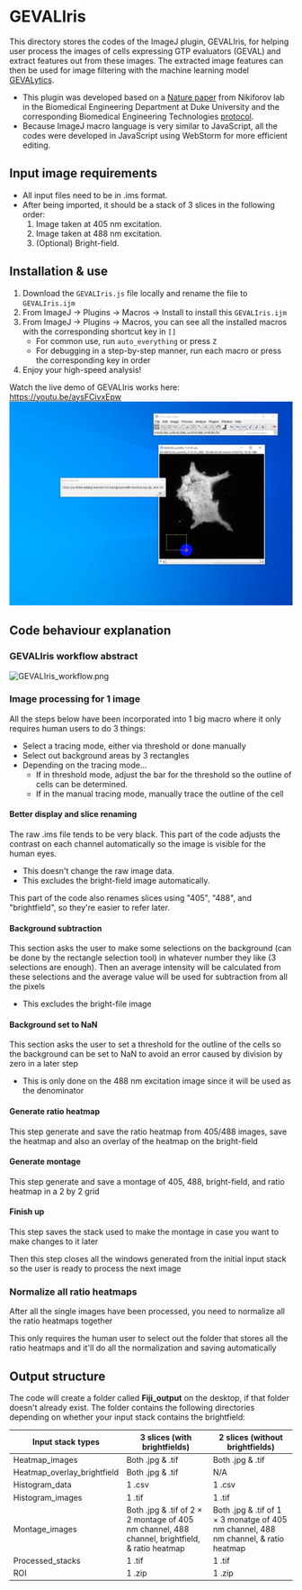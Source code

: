 # GEVALIris
This directory stores the codes of the ImageJ plugin, GEVALIris, for helping user process the images of cells expressing GTP evaluators (GEVAL) and extract features out from these images. The extracted image features can then be used for image filtering with the machine learning model [GEVALytics](https://github.com/junqilu/GEVALytics). 
* This plugin was developed based on a [Nature paper](https://www.nature.com/articles/s41467-021-26324-6) from Nikiforov lab in the Biomedical Engineering Department at Duke University and the corresponding Biomedical Engineering Technologies [protocol](https://pubmed.ncbi.nlm.nih.gov/35094327/).
* Because ImageJ macro language is very similar to JavaScript, all the codes were developed in JavaScript using WebStorm for more efficient editing. 

##  Input image requirements
* All input files need to be in .ims format.
* After being imported, it should be a stack of 3 slices in the following order: 
  1. Image taken at 405 nm excitation.
  2. Image taken at 488 nm excitation. 
  3. (Optional) Bright-field.
     

## Installation & use 
1. Download the `GEVALIris.js` file locally and rename the file to `GEVALIris.ijm`
2. From ImageJ -> Plugins -> Macros -> Install to install this `GEVALIris.ijm`
3. From ImageJ -> Plugins -> Macros, you can see all the installed macros with the corresponding shortcut key in `[]`
    * For common use, run `auto_everything` or press `Z`
    * For debugging in a step-by-step manner, run each macro or press the corresponding key in order
4. Enjoy your high-speed analysis! 

Watch the live demo of GEVALIris works here: https://youtu.be/aysFCivxEpw
[<img src="readme_images/GEVALIris_demo_screenshot.png">](https://youtu.be/aysFCivxEpw)

## Code behaviour explanation 

### GEVALIris workflow abstract
![GEVALIris_workflow.png](readme_images/GEVALIris_workflow.png)

### Image processing for 1 image
All the steps below have been incorporated into 1 big macro where it only requires human users to do 3 things: 
* Select a tracing mode, either via threshold or done manually
* Select out background areas by 3 rectangles
* Depending on the tracing mode...
  * If in threshold mode, adjust the bar for the threshold so the outline of cells can be determined. 
  * If in the manual tracing mode, manually trace the outline of the cell 

#### Better display and slice renaming
The raw .ims file tends to be very black. This part of the code adjusts the contrast on each channel automatically so the image is visible for the human eyes.
* This doesn't change the raw image data. 
* This excludes the bright-field image automatically. 

This part of the code also renames slices using "405", "488", and "brightfield", so they're easier to refer later. 

#### Background subtraction 
This section asks the user to make some selections on the background (can be done by the rectangle selection tool) in whatever number they like (3 selections are enough). Then an average intensity will be calculated from these selections and the average value will be used for subtraction from all the pixels
* This excludes the bright-file image

#### Background set to NaN 
This section asks the user to set a threshold for the outline of the cells so the background can be set to NaN to avoid an error caused by division by zero in a later step
* This is only done on the 488 nm excitation image since it will be used as the denominator

#### Generate ratio heatmap
This step generate and save the ratio heatmap from 405/488 images, save the heatmap and also an overlay of the heatmap on the bright-field

#### Generate montage
This step generate and save a montage of 405, 488, bright-field, and ratio heatmap in a 2 by 2 grid

#### Finish up
This step saves the stack used to make the montage in case you want to make changes to it later

Then this step closes all the windows generated from the initial input stack so the user is ready to process the next image

### Normalize all ratio heatmaps
After all the single images have been processed, you need to normalize all the ratio heatmaps together

This only requires the human user to select out the folder that stores all the ratio heatmaps and it'll do all the normalization and saving automatically

## Output structure
The code will create a folder called __Fiji_output__ on the desktop, if that folder doesn't already exist. The folder contains the following directories depending on whether your input stack contains the brightfield:

| Input stack types           | 3 slices (with brightfields)                                                                   | 2 slices (without brightfields)                                                      |
|-----------------------------|------------------------------------------------------------------------------------------------|--------------------------------------------------------------------------------------|
| Heatmap_images              | Both .jpg & .tif                                                                               | Both .jpg & .tif                                                                     |
| Heatmap_overlay_brightfield | Both .jpg & .tif                                                                               | N/A                                                                                  |
| Histogram_data              | 1 .csv                                                                                         | 1 .csv                                                                               |
| Histogram_images            | 1 .tif                                                                                         | 1 .tif                                                                               |
| Montage_images              | Both .jpg & .tif of 2 × 2 montage of 405 nm channel, 488 channel, brightfield, & ratio heatmap | Both .jpg & .tif of 1 × 3 monatge of 405 nm channel, 488 nm channel, & ratio heatmap |
| Processed_stacks            | 1 .tif                                                                                         | 1 .tif                                                                               |
| ROI                         | 1 .zip                                                                                         | 1 .zip                                                                               |